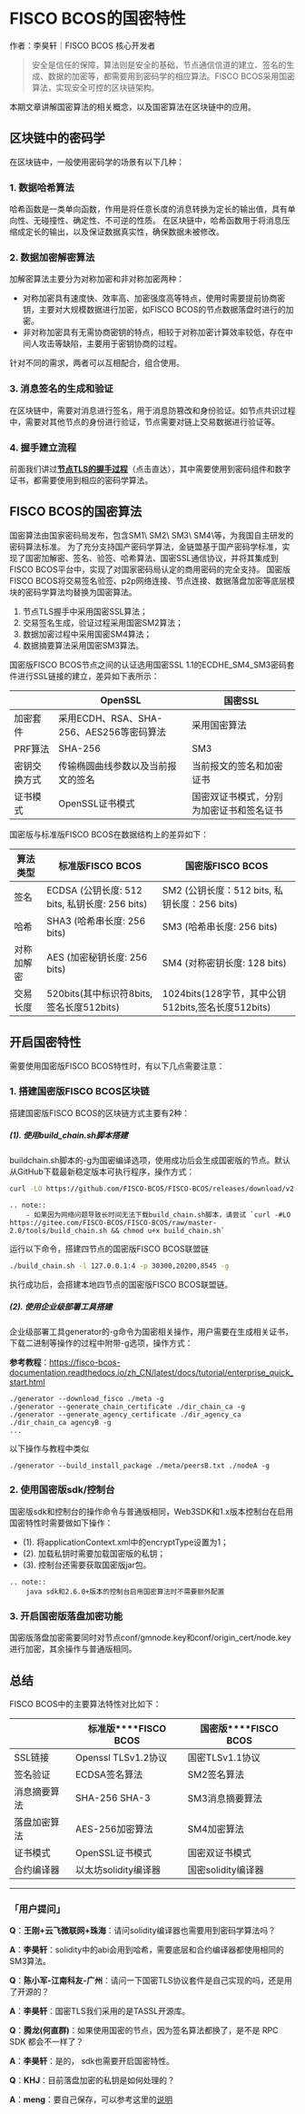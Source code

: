 # FISCO BCOS的国密特性

作者：李昊轩｜FISCO BCOS 核心开发者


> 安全是信任的保障，算法则是安全的基础，节点通信信道的建立、签名的生成、数据的加密等，都需要用到密码学的相应算法。FISCO BCOS采用国密算法，实现安全可控的区块链架构。

本期文章讲解国密算法的相关概念，以及国密算法在区块链中的应用。

## 区块链中的密码学

在区块链中，一般使用密码学的场景有以下几种：

### 1. 数据哈希算法

哈希函数是一类单向函数，作用是将任意长度的消息转换为定长的输出值，具有单向性、无碰撞性、确定性、不可逆的性质。
在区块链中，哈希函数用于将消息压缩成定长的输出，以及保证数据真实性，确保数据未被修改。

### 2. 数据加密解密算法

加解密算法主要分为对称加密和非对称加密两种：
- 对称加密具有速度快、效率高、加密强度高等特点，使用时需要提前协商密钥，主要对大规模数据进行加密，如FISCO BCOS的节点数据落盘时进行的加密。
- 非对称加密具有无需协商密钥的特点，相较于对称加密计算效率较低，存在中间人攻击等缺陷，主要用于密钥协商的过程。

针对不同的需求，两者可以互相配合，组合使用。

### 3. 消息签名的生成和验证

在区块链中，需要对消息进行签名，用于消息防篡改和身份验证。如节点共识过程中，需要对其他节点的身份进行验证，节点需要对链上交易数据进行验证等。

### 4. 握手建立流程

前面我们讲过[**节点TLS的握手过程**](https://mp.weixin.qq.com/s?__biz=MzU5NTg0MjA4MA==&mid=2247484845&idx=1&sn=c943c8a3f55a060991ffafec8bbdb27b&scene=21#wechat_redirect)（点击直达），其中需要使用到密码组件和数字证书，都需要使用到相应的密码学算法。

## FISCO BCOS的国密算法

国密算法由国家密码局发布，包含SM1\ SM2\ SM3\ SM4\等，为我国自主研发的密码算法标准。
为了充分支持国产密码学算法，金链盟基于国产密码学标准，实现了国密加解密、签名、验签、哈希算法、国密SSL通信协议，并将其集成到FISCO BCOS平台中，实现了对国家密码局认定的商用密码的完全支持。
国密版FISCO BCOS将交易签名验签、p2p网络连接、节点连接、数据落盘加密等底层模块的密码学算法均替换为国密算法。

1. 节点TLS握手中采用国密SSL算法；
2. 交易签名生成，验证过程采用国密SM2算法；
3.  数据加密过程中采用国密SM4算法；
4. 数据摘要算法采用国密SM3算法。

国密版FISCO BCOS节点之间的认证选用国密SSL 1.1的ECDHE_SM4_SM3密码套件进行SSL链接的建立，差异如下表所示：

|              | **OpenSSL**                              | **国密SSL**                              |
| ------------ | ---------------------------------------- | ---------------------------------------- |
| 加密套件     | 采用ECDH、RSA、SHA-256、AES256等密码算法 | 采用国密算法                             |
| PRF算法      | SHA-256                                  | SM3                                      |
| 密钥交换方式 | 传输椭圆曲线参数以及当前报文的签名       | 当前报文的签名和加密证书                 |
| 证书模式     | OpenSSL证书模式                          | 国密双证书模式，分别为加密证书和签名证书 |

国密版与标准版FISCO BCOS在数据结构上的差异如下：

| **算法类型** | **标准版**FISCO BCOS                           | **国密版**FISCO BCOS                               |
| ------------ | ---------------------------------------------- | -------------------------------------------------- |
| 签名         | ECDSA (公钥长度: 512 bits, 私钥长度: 256 bits) | SM2 (公钥长度：512 bits, 私钥长度：256 bits)       |
| 哈希         | SHA3 (哈希串长度: 256 bits)                    | SM3 (哈希串长度: 256 bits)                         |
| 对称加解密   | AES (加密秘钥长度: 256 bits)                   | SM4 (对称密钥长度: 128 bits)                       |
| 交易长度     | 520bits(其中标识符8bits,签名长度512bits)       | 1024bits(128字节，其中公钥512bits,签名长度512bits) |

## 开启国密特性

需要使用国密版FISCO BCOS特性时，有以下几点需要注意：

### 1. 搭建国密版FISCO BCOS区块链

搭建国密版FISCO BCOS的区块链方式主要有2种：

##### (1). 使用build_chain.sh脚本搭建

buildchain.sh脚本的-g为国密编译选项，使用成功后会生成国密版的节点。默认从GitHub下载最新稳定版本可执行程序，操作方式：

```bash
curl -LO https://github.com/FISCO-BCOS/FISCO-BCOS/releases/download/v2.9.0/build_chain.sh && chmod u+x build_chain.sh
```

```eval_rst
.. note::
    - 如果因为网络问题导致长时间无法下载build_chain.sh脚本，请尝试 `curl -#LO https://gitee.com/FISCO-BCOS/FISCO-BCOS/raw/master-2.0/tools/build_chain.sh && chmod u+x build_chain.sh`
```

运行以下命令，搭建四节点的国密版FISCO BCOS联盟链

```bash
./build_chain.sh -l 127.0.0.1:4 -p 30300,20200,8545 -g
```

执行成功后，会搭建本地四节点的国密版FISCO BCOS联盟链。

##### (2). 使用企业级部署工具搭建

企业级部署工具generator的-g命令为国密相关操作，用户需要在生成相关证书，下载二进制等操作的过程中附带-g选项，操作方式：

**参考教程**：https://fisco-bcos-documentation.readthedocs.io/zh_CN/latest/docs/tutorial/enterprise_quick_start.html

```
./generator --download_fisco ./meta -g
./generator --generate_chain_certificate ./dir_chain_ca -g
./generator --generate_agency_certificate ./dir_agency_ca ./dir_chain_ca agencyB -g
...
```

以下操作与教程中类似

```
./generator --build_install_package ./meta/peersB.txt ./nodeA -g
```

### 2. 使用国密版sdk/控制台


国密版sdk和控制台的操作命令与普通版相同，Web3SDK和1.x版本控制台在启用国密特性时需要做如下操作：

- (1). 将applicationContext.xml中的encryptType设置为1；
- (2). 加载私钥时需要加载国密版的私钥；
- (3). 控制台还需要获取国密版jar包。

```eval_rst
.. note::
    java sdk和2.6.0+版本的控制台启用国密算法时不需要额外配置
```

### 3. 开启国密版落盘加密功能

国密版落盘加密需要同时对节点conf/gmnode.key和conf/origin_cert/node.key进行加密，其余操作与普通版相同。

## 总结

FISCO BCOS中的主要算法特性对比如下：

|              | **标准版****FISCO BCOS** | **国密版****FISCO BCOS** |
| ------------ | ------------------------ | ------------------------ |
| SSL链接      | Openssl TLSv1.2协议      | 国密TLSv1.1协议          |
| 签名验证     | ECDSA签名算法            | SM2签名算法              |
| 消息摘要算法 | SHA-256 SHA-3            | SM3消息摘要算法          |
| 落盘加密算法 | AES-256加密算法          | SM4加密算法              |
| 证书模式     | OpenSSL证书模式          | 国密双证书模式           |
| 合约编译器   | 以太坊solidity编译器     | 国密solidity编译器       |

------

### 「用户提问」

**Q**：**王刚+云飞微联网+珠海**：请问solidity编译器也需要用到密码学算法吗？

**A**：**李昊轩**：solidity中的abi会用到哈希，需要底层和合约编译器都使用相同的SM3算法。

**Q**：**陈小军-江南科友-广州**：请问一下国密TLS协议套件是自己实现的吗，还是用了开源的？

**A**：**李昊轩**：国密TLS我们采用的是TASSL开源库。

**Q**：**腾龙(何直群)**：如果使用国密的节点，因为签名算法都换了，是不是 RPC SDK 都会不一样了？

**A**：**李昊轩**：是的， sdk也需要开启国密特性。

**Q**：**KHJ**：目前落盘加密的私钥是如何处理的？

**A**：**meng**：要自己保存，可以参考这里的[说明](https://fisco-bcos-documentation.readthedocs.io/zh_CN/latest/docs/manual/storage_security.html)